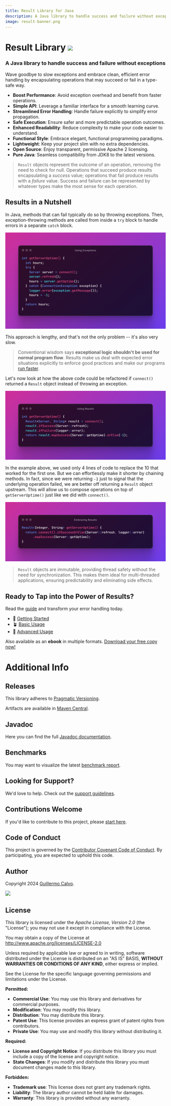```yaml
---
title: Result Library for Java
description: A Java library to handle success and failure without exceptions
image: result-banner.png
---
```


# Result Library ![][LOGO]


### A Java library to handle success and failure without exceptions

Wave goodbye to slow exceptions and embrace clean, efficient error handling by encapsulating operations that may succeed
or fail in a type-safe way.

- **Boost Performance**: Avoid exception overhead and benefit from faster operations.
- **Simple API**: Leverage a familiar interface for a smooth learning curve.
- **Streamlined Error Handling**: Handle failure explicitly to simplify error propagation.
- **Safe Execution**: Ensure safer and more predictable operation outcomes.
- **Enhanced Readability**: Reduce complexity to make your code easier to understand.
- **Functional Style**: Embrace elegant, functional programming paradigms.
- **Lightweight**: Keep your project slim with no extra dependencies.
- **Open Source**: Enjoy transparent, permissive Apache 2 licensing.
- **Pure Java**: Seamless compatibility from JDK8 to the latest versions.

> `Result` objects represent the outcome of an operation, removing the need to check for null. Operations that succeed
> produce results encapsulating a *success* value; operations that fail produce results with a *failure* value. Success
> and failure can be represented by whatever types make the most sense for each operation.


## Results in a Nutshell

In Java, methods that can fail typically do so by throwing exceptions. Then, exception-throwing methods are called from
inside a `try` block to handle errors in a separate `catch` block.

![Using Exceptions][USING_EXCEPTIONS]

This approach is lengthy, and that's not the only problem -- it's also very slow.

> Conventional wisdom says **exceptional logic shouldn't be used for normal program flow**. Results make us deal with
> expected error situations explicitly to enforce good practices and make our programs [run faster][BENCHMARK].

Let's now look at how the above code could be refactored if `connect()` returned a `Result` object instead of throwing
an exception.

![Using Results][USING_RESULTS]

In the example above, we used only 4 lines of code to replace the 10 that worked for the first one. But we can
effortlessly make it shorter by chaining methods. In fact, since we were returning `-1` just to signal that the
underlying operation failed, we are better off returning a `Result` object upstream. This will allow us to compose
operations on top of `getServerUptime()` just like we did with `connect()`.

![Embracing Results][EMBRACING_RESULTS]

> `Result` objects are immutable, providing thread safety without the need for synchronization. This makes them ideal
> for multi-threaded applications, ensuring predictability and eliminating side effects.


## Ready to Tap into the Power of Results?

Read the [guide][GUIDE_HOME] and transform your error handling today.

- 🌱 [Getting Started][GUIDE_START]
- 🪴 [Basic Usage][GUIDE_BASIC]
- 🚀 [Advanced Usage][GUIDE_ADVANCED]

Also available as an **ebook** in multiple formats. [Download your free copy now!][GUIDE_BOOK]


# Additional Info

## Releases

This library adheres to [Pragmatic Versioning][PRAGVER].

Artifacts are available in [Maven Central][ARTIFACTS].


## Javadoc

Here you can find the full [Javadoc documentation][JAVADOC].


## Benchmarks

You may want to visualize the latest [benchmark report][BENCHMARK].


## Looking for Support?

We'd love to help. Check out the [support guidelines][SUPPORT].


## Contributions Welcome

If you'd like to contribute to this project, please [start here][CONTRIBUTING].


## Code of Conduct

This project is governed by the [Contributor Covenant Code of Conduct][CODE_OF_CONDUCT].
By participating, you are expected to uphold this code.


## Author

Copyright 2024 [Guillermo Calvo][AUTHOR].

[![][GUILLERMO_IMAGE]][GUILLERMO]


## License

This library is licensed under the *Apache License, Version 2.0* (the "License");
you may not use it except in compliance with the License.

You may obtain a copy of the License at <http://www.apache.org/licenses/LICENSE-2.0>

Unless required by applicable law or agreed to in writing, software distributed under the License
is distributed on an "AS IS" BASIS, **WITHOUT WARRANTIES OR CONDITIONS OF ANY KIND**, either express or implied.

See the License for the specific language governing permissions and limitations under the License.


**Permitted:**

- **Commercial Use**: You may use this library and derivatives for commercial purposes.
- **Modification**: You may modify this library.
- **Distribution**: You may distribute this library.
- **Patent Use**: This license provides an express grant of patent rights from contributors.
- **Private Use**: You may use and modify this library without distributing it.

**Required:**

- **License and Copyright Notice**: If you distribute this library you must include a copy of the license and copyright
  notice.
- **State Changes**: If you modify and distribute this library you must document changes made to this library.

**Forbidden:**

- **Trademark use**: This license does not grant any trademark rights.
- **Liability**: The library author cannot be held liable for damages.
- **Warranty**: This library is provided without any warranty.


[ARTIFACTS]:                    https://search.maven.org/artifact/com.leakyabstractions/result/
[AUTHOR]:                       https://github.com/guillermocalvo/
[BENCHMARK]:                    https://dev.leakyabstractions.com/result-benchmark/
[CODE_OF_CONDUCT]:              https://github.com/LeakyAbstractions/.github/blob/main/CODE_OF_CONDUCT.md
[CONTRIBUTING]:                 https://github.com/LeakyAbstractions/.github/blob/main/CONTRIBUTING.md
[EMBRACING_RESULTS]:            embracing-results.png
[GUIDE_ADVANCED]:               https://result.leakyabstractions.com/docs/advanced
[GUIDE_BASIC]:                  https://result.leakyabstractions.com/docs/basic
[GUIDE_BOOK]:                   https://leanpub.com/result/
[GUIDE_HOME]:                   https://result.leakyabstractions.com/
[GUIDE_START]:                  https://result.leakyabstractions.com/docs/start
[GUILLERMO]:                    https://guillermo.dev/
[GUILLERMO_IMAGE]:              https://guillermo.dev/assets/images/thumb.png
[JAVADOC]:                      https://javadoc.io/doc/com.leakyabstractions/result/
[LOGO]:                         result-logo.svg
[PRAGVER]:                      https://pragver.github.io/
[SUPPORT]:                      https://github.com/LeakyAbstractions/.github/blob/main/SUPPORT.md
[USING_EXCEPTIONS]:             using-exceptions.png
[USING_RESULTS]:                using-results.png
